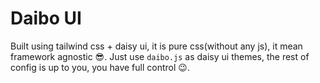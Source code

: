 # Daibo UI

Built using tailwind css + daisy ui, it is pure css(without any js), it mean framework agnostic 😎.
Just use `daibo.js` as daisy ui themes, the rest of config is up to you, you have full control 😉.
